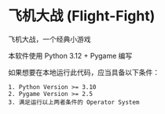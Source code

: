# 飞机大战 (Flight-Fight)

飞机大战，一个经典小游戏

本软件使用 Python 3.12 + Pygame 编写

如果想要在本地运行此代码，应当具备以下条件：

    1. Python Version >= 3.10
    2. Pygame Version >= 2.5
    3. 满足运行以上两者条件的 Operator System

